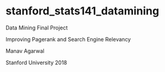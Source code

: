 # stanford_stats141_datamining
Data Mining Final Project
 
Improving Pagerank and Search Engine Relevancy

Manav Agarwal

Stanford University 2018
